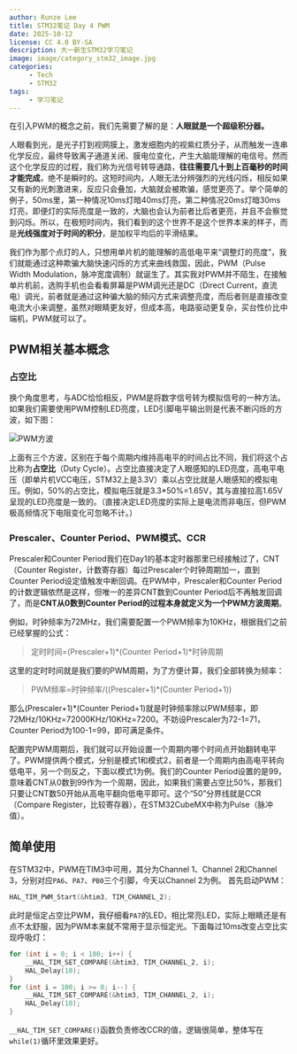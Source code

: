 ```yaml
---
author: Runze Lee
title: STM32笔记 Day 4 PWM
date: 2025-10-12
license: CC 4.0 BY-SA
description: 大一新生STM32学习笔记
image: image/category_stm32_image.jpg
categories: 
     - Tech
     - STM32
tags:
     - 学习笔记
---
```


在引入PWM的概念之前，我们先需要了解的是：**人眼就是一个超级积分器。**

人眼看到光，是光子打到视网膜上，激发细胞内的视紫红质分子，从而触发一连串化学反应，最终导致离子通道关闭、膜电位变化，产生大脑能理解的电信号。然而这个化学反应的过程，我们称为光信号转导通路，**往往需要几十到上百毫秒的时间才能完成**，绝不是瞬时的。这短时间内，人眼无法分辨强烈的光线闪烁，相反如果又有新的光刺激进来，反应只会叠加，大脑就会被欺骗，感觉更亮了。举个简单的例子，50ms里，第一种情况10ms灯暗40ms灯亮，第二种情况20ms灯暗30ms灯亮，即便灯的实际亮度是一致的，大脑也会认为前者比后者更亮，并且不会察觉到闪烁。所以，在极短时间内，我们看到的这个世界不是这个世界本来的样子，而是**光线强度对于时间的积分**，是加权平均后的平滑结果。

我们作为那个点灯的人，只想用单片机的能理解的高低电平来“调整灯的亮度”，我们就能通过这种欺骗大脑快速闪烁的方式来曲线救国，因此，PWM（Pulse Width Modulation，脉冲宽度调制）就诞生了。其实我对PWM并不陌生，在接触单片机前，选购手机也会看看屏幕是PWM调光还是DC（Direct Current，直流电）调光，前者就是通过这种骗大脑的频闪方式来调整亮度，而后者则是直接改变电流大小来调整，虽然对眼睛更友好，但成本高，电路驱动更复杂，买台性价比中端机，PWM就可以了。

## PWM相关基本概念

### 占空比

换个角度思考，与ADC恰恰相反，PWM是将数字信号转为模拟信号的一种方法。如果我们需要使用PWM控制LED亮度，LED引脚电平输出则是代表不断闪烁的方波，如下图：

![PWM方波](image/stm32_day4_1.webp)

上面有三个方波，区别在于每个周期内维持高电平的时间占比不同，我们将这个占比称为**占空比**（Duty Cycle）。占空比直接决定了人眼感知的LED亮度，高电平电压（即单片机VCC电压，STM32上是3.3V）乘以占空比就是人眼感知的模拟电压。例如，50%的占空比，模拟电压就是3.3*50%=1.65V，其与直接拉高1.65V呈现的LED亮度是一致的。（直接决定LED亮度的实际上是电流而非电压，但PWM极高频情况下电阻变化可忽略不计。）

### Prescaler、Counter Period、PWM模式、CCR

Prescaler和Counter Period我们在Day1的基本定时器那里已经接触过了，CNT（Counter Register，计数寄存器）每过Prescaler个时钟周期加一，直到Counter Period设定值触发中断回调。在PWM中，Prescaler和Counter Period的计数逻辑依然是这样，但唯一的差异CNT数到Counter Period后不再触发回调了，而是**CNT从0数到Counter Period的过程本身就定义为一个PWM方波周期**。

例如，时钟频率为72MHz，我们需要配置一个PWM频率为10KHz，根据我们之前已经掌握的公式：
> 定时时间=(Prescaler+1)\*(Counter Period+1)\*时钟周期

这里的定时时间就是我们要的PWM周期，为了方便计算，我们全部转换为频率：
> PWM频率=时钟频率/((Prescaler+1)\*(Counter Period+1))

那么(Prescaler+1)\*(Counter Period+1)就是时钟频率除以PWM频率，即72MHz/10KHz=72000KHz/10KHz=7200。不妨设Prescaler为72-1=71，Counter Period为100-1=99，即可满足条件。

配置完PWM周期后，我们就可以开始设置一个周期内哪个时间点开始翻转电平了。PWM提供两个模式，分别是模式1和模式2，前者是一个周期内由高电平转向低电平，另一个则反之，下面以模式1为例。我们的Counter Period设置的是99，意味着CNT从0数到99作为一个周期，因此，如果我们需要占空比50%，那我们只要让CNT数50开始从高电平翻向低电平即可。这个“50”分界线就是CCR（Compare Register，比较寄存器），在STM32CubeMX中称为Pulse（脉冲值）。

## 简单使用

在STM32中，PWM在TIM3中可用，其分为Channel 1、Channel 2和Channel 3，分别对应`PA6`、`PA7`、`PB0`三个引脚，今天以Channel 2为例。
首先启动PWM：
```c
HAL_TIM_PWM_Start(&htim3, TIM_CHANNEL_2);
```
此时是恒定占空比PWM，我仔细看`PA7`的LED，相比常亮LED，实际上眼睛还是有点不太舒服，因为PWM本来就不常用于显示恒定光。下面每过10ms改变占空比实现呼吸灯：
```c
for (int i = 0; i < 100; i++) {
	__HAL_TIM_SET_COMPARE(&htim3, TIM_CHANNEL_2, i);
	HAL_Delay(10);
}
for (int i = 100; i >= 0; i--) {
	__HAL_TIM_SET_COMPARE(&htim3, TIM_CHANNEL_2, i);
	HAL_Delay(10);
}
```
`__HAL_TIM_SET_COMPARE()`函数负责修改CCR的值，逻辑很简单，整体写在`while(1)`循环里效果更好。